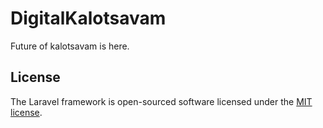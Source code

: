 # DigitalKalotsavam
Future of kalotsavam is here.

## License
The Laravel framework is open-sourced software licensed under the [MIT license](http://opensource.org/licenses/MIT).
